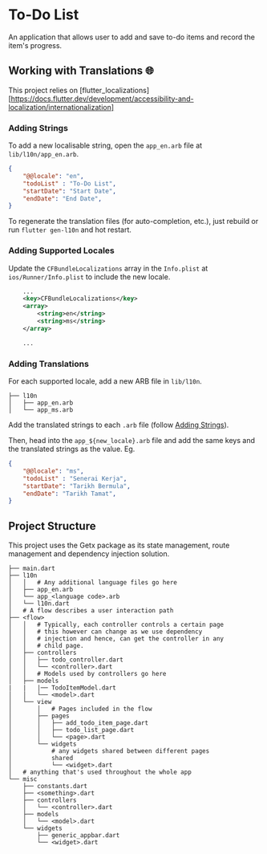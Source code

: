 # To-Do List

An application that allows user to add and save to-do items and record the item's progress.

## Working with Translations 🌐

This project relies on [flutter_localizations][https://docs.flutter.dev/development/accessibility-and-localization/internationalization]

### Adding Strings

To add a new localisable string, open the `app_en.arb` file at `lib/l10n/app_en.arb`.

```json
{
    "@@locale": "en",
    "todoList" : "To-Do List",
    "startDate": "Start Date",
    "endDate": "End Date",
}
```

To regenerate the translation files (for auto-completion, etc.), just rebuild or run `flutter gen-l10n` and hot restart.

### Adding Supported Locales

Update the `CFBundleLocalizations` array in the `Info.plist` at `ios/Runner/Info.plist` to include the new locale.

```xml
    ...
    <key>CFBundleLocalizations</key>
	<array>
		<string>en</string>
		<string>ms</string>
	</array>

    ...
```

### Adding Translations

For each supported locale, add a new ARB file in `lib/l10n`.

```
├── l10n
│   ├── app_en.arb
│   └── app_ms.arb
```

Add the translated strings to each `.arb` file (follow [Adding Strings](#adding-strings)).

Then, head into the `app_${new_locale}.arb` file and add the same keys and the translated strings as the value. Eg.

```json
{
    "@@locale": "ms",
    "todoList" : "Senerai Kerja",
    "startDate": "Tarikh Bermula",
    "endDate": "Tarikh Tamat",
}
```

## Project Structure

This project uses the Getx package as its state management, route management and dependency injection solution.

```
├── main.dart
├── l10n
│   │   # Any additional language files go here
│   ├── app_en.arb
│   └── app_<language code>.arb
│   └── l10n.dart
│   # A flow describes a user interaction path
├── <flow>
│   │   # Typically, each controller controls a certain page
│   │   # this however can change as we use dependency
│   │   # injection and hence, can get the controller in any
│   │   # child page.
│   ├── controllers
│   │   ├── todo_controller.dart
│   │   └── <controller>.dart
│   │   # Models used by controllers go here
│   ├── models
|   |   |── TodoItemModel.dart
│   │   └── <model>.dart
│   └── view
│       │   # Pages included in the flow
│       ├── pages
│       │   ├── add_todo_item_page.dart
│       │   ├── todo_list_page.dart
│       │   └── <page>.dart
│       └── widgets
│           # any widgets shared between different pages
│           shared
│           └── <widget>.dart
│   # anything that's used throughout the whole app
└── misc
    ├── constants.dart
    ├── <something>.dart
    ├── controllers
    │   └── <controller>.dart
    ├── models
    │   └── <model>.dart
    └── widgets
        ├── generic_appbar.dart
        └── <widget>.dart
```

